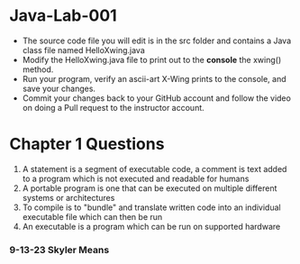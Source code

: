 # Java-Lab-001

* The source code file you will edit is in the src folder and contains a Java class file named HelloXwing.java
* Modify the HelloXwing.java file to print out to the **console** the xwing() method.
* Run your program, verify an ascii-art X-Wing prints to the console, and save your changes.
* Commit your changes back to your GitHub account and follow the video on doing a Pull request to the instructor account.

# Chapter 1 Questions
1. A statement is a segment of executable code, a comment is text added to a program which is not executed and readable for humans 
2. A portable program is one that can be executed on multiple different systems or architectures
3. To compile is to "bundle" and translate written code into an individual executable file which can then be run 
4. An executable is a program which can be run on supported hardware

### 9-13-23 Skyler Means